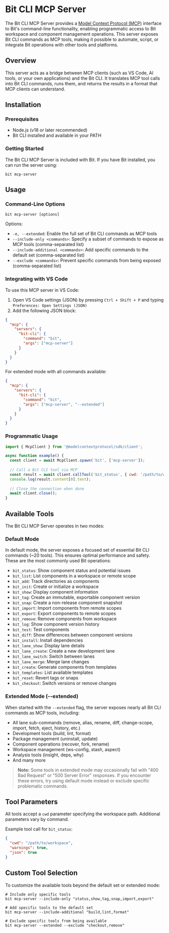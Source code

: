 # Bit CLI MCP Server

The Bit CLI MCP Server provides a [Model Context Protocol (MCP)](https://github.com/modelcontextprotocol/mcp) interface to Bit's command-line functionality, enabling programmatic access to Bit workspace and component management operations. This server exposes Bit CLI commands as MCP tools, making it possible to automate, script, or integrate Bit operations with other tools and platforms.

## Overview

This server acts as a bridge between MCP clients (such as VS Code, AI tools, or your own applications) and the Bit CLI. It translates MCP tool calls into Bit CLI commands, runs them, and returns the results in a format that MCP clients can understand.

## Installation

### Prerequisites

- Node.js (v18 or later recommended)
- Bit CLI installed and available in your PATH

### Getting Started

The Bit CLI MCP Server is included with Bit. If you have Bit installed, you can run the server using:

```
bit mcp-server
```

## Usage

### Command-Line Options

```
bit mcp-server [options]
```

Options:
- `-e, --extended`: Enable the full set of Bit CLI commands as MCP tools
- `--include-only <commands>`: Specify a subset of commands to expose as MCP tools (comma-separated list)
- `--include-additional <commands>`: Add specific commands to the default set (comma-separated list)
- `--exclude <commands>`: Prevent specific commands from being exposed (comma-separated list)

### Integrating with VS Code

To use this MCP server in VS Code:

1. Open VS Code settings (JSON) by pressing `Ctrl + Shift + P` and typing `Preferences: Open Settings (JSON)`
2. Add the following JSON block:

```json
{
  "mcp": {
    "servers": {
      "bit-cli": {
        "command": "bit",
        "args": ["mcp-server"]
      }
    }
  }
}
```

For extended mode with all commands available:

```json
{
  "mcp": {
    "servers": {
      "bit-cli": {
        "command": "bit",
        "args": ["mcp-server", "--extended"]
      }
    }
  }
}
```

### Programmatic Usage

```javascript
import { McpClient } from '@modelcontextprotocol/sdk/client';

async function example() {
  const client = await McpClient.spawn('bit', ['mcp-server']);
  
  // Call a Bit CLI tool via MCP
  const result = await client.callTool('bit_status', { cwd: '/path/to/workspace' });
  console.log(result.content[0].text);
  
  // Close the connection when done
  await client.close();
}
```

## Available Tools

The Bit CLI MCP Server operates in two modes:

### Default Mode

In default mode, the server exposes a focused set of essential Bit CLI commands (~20 tools). This ensures optimal performance and safety. These are the most commonly used Bit operations:

- `bit_status`: Show component status and potential issues
- `bit_list`: List components in a workspace or remote scope
- `bit_add`: Track directories as components
- `bit_init`: Create or initialize a workspace
- `bit_show`: Display component information
- `bit_tag`: Create an immutable, exportable component version
- `bit_snap`: Create a non-release component snapshot 
- `bit_import`: Import components from remote scopes
- `bit_export`: Export components to remote scopes
- `bit_remove`: Remove components from workspace
- `bit_log`: Show component version history
- `bit_test`: Test components
- `bit_diff`: Show differences between component versions
- `bit_install`: Install dependencies
- `bit_lane_show`: Display lane details
- `bit_lane_create`: Create a new development lane
- `bit_lane_switch`: Switch between lanes
- `bit_lane_merge`: Merge lane changes
- `bit_create`: Generate components from templates
- `bit_templates`: List available templates
- `bit_reset`: Revert tags or snaps
- `bit_checkout`: Switch versions or remove changes

### Extended Mode (--extended)

When started with the `--extended` flag, the server exposes nearly all Bit CLI commands as MCP tools, including:

- All lane sub-commands (remove, alias, rename, diff, change-scope, import, fetch, eject, history, etc.)
- Development tools (build, lint, format)
- Package management (uninstall, update)
- Component operations (recover, fork, rename)
- Workspace management (ws-config, stash, aspect)
- Analysis tools (insight, deps, why)
- And many more

> **Note:** Some tools in extended mode may occasionally fail with "400 Bad Request" or "500 Server Error" responses. If you encounter these errors, try using default mode instead or exclude specific problematic commands.

## Tool Parameters

All tools accept a `cwd` parameter specifying the workspace path. Additional parameters vary by command. 

Example tool call for `bit_status`:

```json
{
  "cwd": "/path/to/workspace", 
  "warnings": true,
  "json": true
}
```

## Custom Tool Selection

To customize the available tools beyond the default set or extended mode:

```
# Include only specific tools
bit mcp-server --include-only "status,show,tag,snap,import,export"

# Add specific tools to the default set
bit mcp-server --include-additional "build,lint,format"

# Exclude specific tools from being available
bit mcp-server --extended --exclude "checkout,remove"
```
